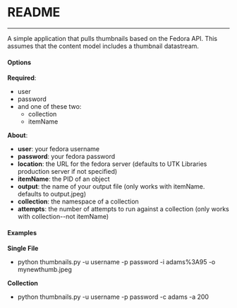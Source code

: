 # README

---

A simple application that pulls thumbnails based on the Fedora API. This assumes that the content model includes a thumbnail datastream. 

#### Options

**Required**:

* user
* password
* and one of these two:
	* collection
	* itemName 

**About**:

* **user**: your fedora username
* **password**: your fedora password
* **location**: the URL for the fedora server (defaults to UTK Libraries production server if not specified)
* **itemName**: the PID of an object
* **output**: the name of your output file (only works with itemName. defaults to output.jpeg)
* **collection**: the namespace of a collection 
* **attempts**: the number of attempts to run against a collection (only works with collection--not itemName)

#### Examples

**Single File**

* python thumbnails.py -u username -p password -i adams%3A95 -o mynewthumb.jpeg

**Collection**

* python thumbnails.py -u username -p password -c adams -a 200
